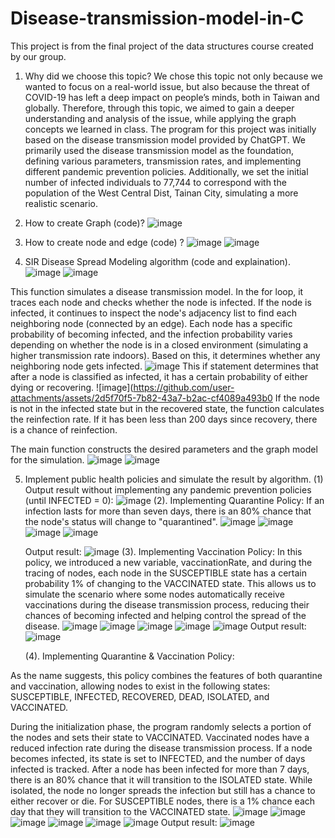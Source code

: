 # Disease-transmission-model-in-C
This project is from the final project of the data structures course created by our group.

1. Why did we choose this topic?
We chose this topic not only because we wanted to focus on a real-world issue, but also because the threat of COVID-19 has left a deep impact on people’s minds, both in Taiwan and globally. Therefore, through this topic, we aimed to gain a deeper understanding and analysis of the issue, while applying the graph concepts we learned in class. The program for this project was initially based on the disease transmission model provided by ChatGPT. We primarily used the disease transmission model as the foundation, defining various parameters, transmission rates, and implementing different pandemic prevention policies. Additionally, we set the initial number of infected individuals to 77,744 to correspond with the population of the West Central Dist, Tainan City, simulating a more realistic scenario.

2. How to create Graph (code)?
    ![image](https://github.com/user-attachments/assets/b8979544-31ce-41ae-9c5f-3f1f82863293)

3. How to create node and edge (code) ?
   ![image](https://github.com/user-attachments/assets/4eb96795-aa44-4447-b512-938da0ad0e76)
   ![image](https://github.com/user-attachments/assets/4cfe5b8e-f25f-4ebe-82b3-7767f7c3393b)
4. SIR Disease Spread Modeling algorithm (code and explaination).
   ![image](https://github.com/user-attachments/assets/e1659e6c-99fa-4f63-8841-b514c5afd5e7)
   ![image](https://github.com/user-attachments/assets/c6fddd51-155b-4fec-a83b-094b814de178)

This function simulates a disease transmission model. In the for loop, it traces each node and checks whether the node is infected. If the node is infected, it continues to inspect the node's adjacency list to find each neighboring node (connected by an edge). Each node has a specific probability of becoming infected, and the infection probability varies depending on whether the node is in a closed environment (simulating a higher transmission rate indoors). Based on this, it determines whether any neighboring node gets infected.
  ![image](https://github.com/user-attachments/assets/8c749db1-b754-4f05-ae6c-4b49225f27b9)
This if statement determines that after a node is classified as infected, it has a certain probability of either dying or recovering.
  ![image](https://github.com/user-attachments/assets/2d5f70f5-7b82-43a7-b2ac-cf4089a493b0
If the node is not in the infected state but in the recovered state, the function calculates the reinfection rate. If it has been less than 200 days since recovery, there is a chance of reinfection.

The main function constructs the desired parameters and the graph model for the simulation.
![image](https://github.com/user-attachments/assets/3b541930-f0aa-415b-aec4-f395f3165c1a)
![image](https://github.com/user-attachments/assets/156b0364-0816-4cd6-b36f-64b454451441)

5. Implement public health policies and simulate the result by algorithm.
  (1) Output result without implementing any pandemic prevention policies (until INFECTED = 0):
    ![image](https://github.com/user-attachments/assets/da8c48ff-9feb-493b-9870-c3d58f0f810f)
   (2). Implementing Quarantine Policy:
      If an infection lasts for more than seven days, there is an 80% chance that the node's status        will change to "quarantined".
     ![image](https://github.com/user-attachments/assets/192e646e-accd-42ef-b177-11a9b025fd13)
     ![image](https://github.com/user-attachments/assets/a42ae82e-b145-45d8-95b9-da10697fc775)
     ![image](https://github.com/user-attachments/assets/84052997-f407-4fc6-aed4-1ea747059c8c)
     ![image](https://github.com/user-attachments/assets/cae742ad-aab1-4c27-86ab-034ad8caba74)

      Output result:
       ![image](https://github.com/user-attachments/assets/e966408a-6147-4df2-8a5c-9f914e32cdcd)
    (3). Implementing Vaccination Policy:
      In this policy, we introduced a new variable, vaccinationRate, and during the tracing of nodes, each node in the SUSCEPTIBLE state has a certain probability 1% of changing to the  VACCINATED state. This allows us to simulate the scenario where some nodes automatically receive vaccinations during the disease transmission process, reducing their chances of becoming infected and helping control the spread of the disease.
   ![image](https://github.com/user-attachments/assets/36e6c720-ebe4-4f1e-9ecc-4a430c49f893)
   ![image](https://github.com/user-attachments/assets/3aefa481-3251-4b77-bc04-4e4ac37201ec)
   ![image](https://github.com/user-attachments/assets/559f0d9c-c6bb-4819-895c-ed785fe21805)
   ![image](https://github.com/user-attachments/assets/10f0d2fa-9d8b-4409-85eb-c98a33ecc12a)
   ![image](https://github.com/user-attachments/assets/8f5c64fd-653d-4ff1-9802-d5307a079113)
      Output result:
   ![image](https://github.com/user-attachments/assets/b86028bf-c8ec-4487-bc9d-f7f01a403d0a)

    (4). Implementing Quarantine & Vaccination Policy:

As the name suggests, this policy combines the features of both quarantine and vaccination, allowing nodes to exist in the following states: SUSCEPTIBLE, INFECTED, RECOVERED, DEAD, ISOLATED, and VACCINATED.

During the initialization phase, the program randomly selects a portion of the nodes and sets their state to VACCINATED. Vaccinated nodes have a reduced infection rate during the disease transmission process.
If a node becomes infected, its state is set to INFECTED, and the number of days infected is tracked.
After a node has been infected for more than 7 days, there is an 80% chance that it will transition to the ISOLATED state. While isolated, the node no longer spreads the infection but still has a chance to either recover or die.
For SUSCEPTIBLE nodes, there is a 1% chance each day that they will transition to the VACCINATED state.
    ![image](https://github.com/user-attachments/assets/9c033922-59c9-4a09-9c82-58b085ffc209)
    ![image](https://github.com/user-attachments/assets/9a0df6e3-73f8-4458-9f5b-d66a2cf46630)
    ![image](https://github.com/user-attachments/assets/e2e389b9-9bdd-46ce-bb1d-523aa26c4120)
    ![image](https://github.com/user-attachments/assets/22d9d4c2-79fa-4e3d-bdab-e89c6b84c34d)
    ![image](https://github.com/user-attachments/assets/21fa4d8a-89dd-4d5b-83c7-1f39a1b2507d)
    ![image](https://github.com/user-attachments/assets/449d061b-0269-422d-b0cc-4238d92b2ae8)
    Output result:
      ![image](https://github.com/user-attachments/assets/88ad66ca-68e0-4587-8928-4481031b3739)




       




